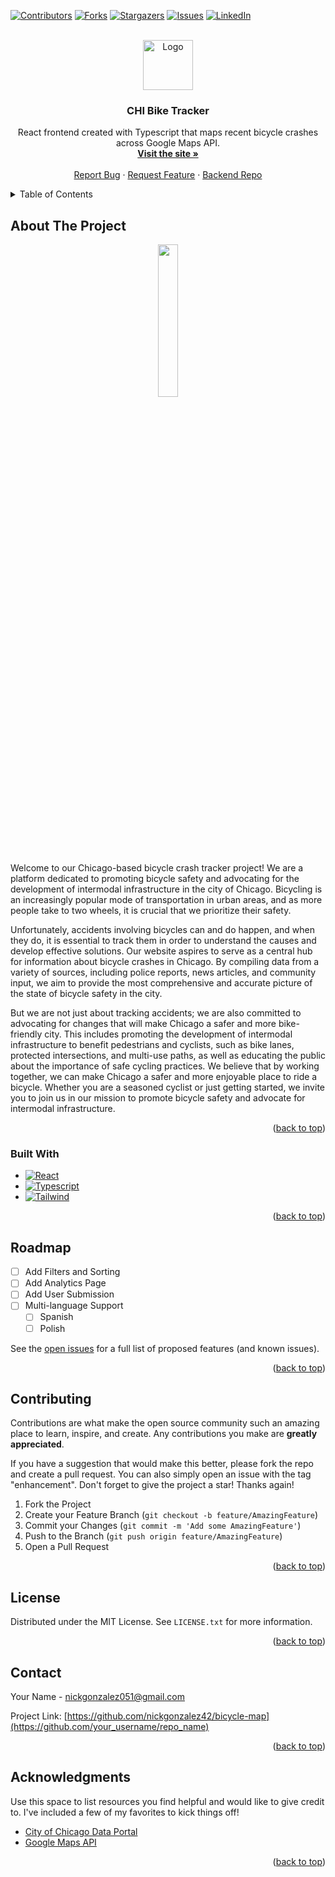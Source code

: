<!-- Improved compatibility of back to top link: See: https://github.com/othneildrew/Best-README-Template/pull/73 -->
<a name="readme-top"></a>
<!--
*** Thanks for checking out the Best-README-Template. If you have a suggestion
*** that would make this better, please fork the repo and create a pull request
*** or simply open an issue with the tag "enhancement".
*** Don't forget to give the project a star!
*** Thanks again! Now go create something AMAZING! :D
-->



<!-- PROJECT SHIELDS -->
<!--
*** I'm using markdown "reference style" links for readability.
*** Reference links are enclosed in brackets [ ] instead of parentheses ( ).
*** See the bottom of this document for the declaration of the reference variables
*** for contributors-url, forks-url, etc. This is an optional, concise syntax you may use.
*** https://www.markdownguide.org/basic-syntax/#reference-style-links
-->
[![Contributors][contributors-shield]][contributors-url]
[![Forks][forks-shield]][forks-url]
[![Stargazers][stars-shield]][stars-url]
[![Issues][issues-shield]][issues-url]
[![LinkedIn][linkedin-shield]][linkedin-url]



<!-- PROJECT LOGO -->
<br />
<div align="center">
<!--  TODO Add Logo  -->
  <a href="[https://github.com/othneildrew/Best-README-Template](https://bicycle-map.vercel.app)">
    <img src="https://github.com/nickgonzalez42/bicycle-map/assets/41881164/4e647321-60eb-4371-982d-82d9c0077c8c" alt="Logo" width="80">
  </a>

  <h3 align="center">CHI Bike Tracker</h3>

  <p align="center">
    React frontend created with Typescript that maps recent bicycle crashes across Google Maps API.
    <br />
    <a href="https://bicycle-map.vercel.app"><strong>Visit the site »</strong></a>
    <br />
    <br />
    <a href="https://github.com/nickgonzalez42/bicycle-map/issues">Report Bug</a>
    ·
    <a href="https://github.com/nickgonzalez42/bicycle-map/issues">Request Feature</a>
    ·
    <a href="https://github.com/nickgonzalez42/one">Backend Repo</a>
  </p>
</div>



<!-- TABLE OF CONTENTS -->
<details>
  <summary>Table of Contents</summary>
  <ol>
    <li>
      <a href="#about-the-project">About The Project</a>
      <ul>
        <li><a href="#built-with">Built With</a></li>
      </ul>
    </li>
    <li><a href="#roadmap">Roadmap</a></li>
    <li><a href="#contributing">Contributing</a></li>
    <li><a href="#license">License</a></li>
    <li><a href="#contact">Contact</a></li>
    <li><a href="#acknowledgments">Acknowledgments</a></li>
  </ol>
</details>



<!-- ABOUT THE PROJECT -->
## About The Project

<div align="center">
  <img src="https://github.com/nickgonzalez42/bicycle-map/assets/41881164/2b6fe9b5-d2b1-46f9-a05b-12f6dbb73a65" width="25%">
</div>

Welcome to our Chicago-based bicycle crash tracker project! We are a platform dedicated to promoting bicycle safety and advocating for the development of intermodal infrastructure in the city of Chicago. Bicycling is an increasingly popular mode of transportation in urban areas, and as more people take to two wheels, it is crucial that we prioritize their safety. 

Unfortunately, accidents involving bicycles can and do happen, and when they do, it is essential to track them in order to understand the causes and develop effective solutions. Our website aspires to serve as a central hub for information about bicycle crashes in Chicago. By compiling data from a variety of sources, including police reports, news articles, and community input, we aim to provide the most comprehensive and accurate picture of the state of bicycle safety in the city. 

But we are not just about tracking accidents; we are also committed to advocating for changes that will make Chicago a safer and more bike-friendly city. This includes promoting the development of intermodal infrastructure to benefit pedestrians and cyclists, such as bike lanes, protected intersections, and multi-use paths, as well as educating the public about the importance of safe cycling practices. We believe that by working together, we can make Chicago a safer and more enjoyable place to ride a bicycle. Whether you are a seasoned cyclist or just getting started, we invite you to join us in our mission to promote bicycle safety and advocate for intermodal infrastructure.

<p align="right">(<a href="#readme-top">back to top</a>)</p>



### Built With

* [![React][React.js]][React-url]
* [![Typescript][Typescript.com]][Typescript-url]
* [![Tailwind][Tailwind.com]][Tailwind-url]

<p align="right">(<a href="#readme-top">back to top</a>)</p>



<!-- ROADMAP -->
## Roadmap

- [ ] Add Filters and Sorting
- [ ] Add Analytics Page
- [ ] Add User Submission
- [ ] Multi-language Support
    - [ ] Spanish
    - [ ] Polish

See the [open issues](https://github.com/othneildrew/Best-README-Template/issues) for a full list of proposed features (and known issues).

<p align="right">(<a href="#readme-top">back to top</a>)</p>



<!-- CONTRIBUTING -->
## Contributing

Contributions are what make the open source community such an amazing place to learn, inspire, and create. Any contributions you make are **greatly appreciated**.

If you have a suggestion that would make this better, please fork the repo and create a pull request. You can also simply open an issue with the tag "enhancement".
Don't forget to give the project a star! Thanks again!

1. Fork the Project
2. Create your Feature Branch (`git checkout -b feature/AmazingFeature`)
3. Commit your Changes (`git commit -m 'Add some AmazingFeature'`)
4. Push to the Branch (`git push origin feature/AmazingFeature`)
5. Open a Pull Request

<p align="right">(<a href="#readme-top">back to top</a>)</p>



<!-- LICENSE -->
## License

Distributed under the MIT License. See `LICENSE.txt` for more information.

<p align="right">(<a href="#readme-top">back to top</a>)</p>



<!-- CONTACT -->
## Contact

Your Name - nickgonzalez051@gmail.com

Project Link: [https://github.com/nickgonzalez42/bicycle-map](https://github.com/your_username/repo_name)

<p align="right">(<a href="#readme-top">back to top</a>)</p>



<!-- ACKNOWLEDGMENTS -->
## Acknowledgments

Use this space to list resources you find helpful and would like to give credit to. I've included a few of my favorites to kick things off!

* [City of Chicago Data Portal](https://data.cityofchicago.org)
* [Google Maps API](https://developers.google.com/maps)

<p align="right">(<a href="#readme-top">back to top</a>)</p>



<!-- MARKDOWN LINKS & IMAGES -->
<!-- https://www.markdownguide.org/basic-syntax/#reference-style-links -->
[contributors-shield]: https://img.shields.io/github/contributors/nickgonzalez42/bicycle-map.svg?style=for-the-badge
[contributors-url]: https://github.com/nickgonzalez42/bicycle-map/graphs/contributors
[forks-shield]: https://img.shields.io/github/forks/nickgonzalez42/bicycle-map.svg?style=for-the-badge
[forks-url]: https://github.com/nickgonzalez42/bicycle-map/network/members
[stars-shield]: https://img.shields.io/github/stars/nickgonzalez42/bicycle-map.svg?style=for-the-badge
[stars-url]: https://github.com/nickgonzalez42/bicycle-map/stargazers
[issues-shield]: https://img.shields.io/github/issues/nickgonzalez42/bicycle-map.svg?style=for-the-badge
[issues-url]: https://github.com/nickgonzalez42/bicycle-map/issues
[license-shield]: https://img.shields.io/github/license/nickgonzalez42/bicycle-map.svg?style=for-the-badge
[license-url]: https://github.com/nickgonzalez42/bicycle-map/blob/master/LICENSE.txt
[linkedin-shield]: https://img.shields.io/badge/-LinkedIn-black.svg?style=for-the-badge&logo=linkedin&colorB=555
[linkedin-url]: https://www.linkedin.com/in/nicholasjgonzalez/
[product-screenshot]: https://github.com/nickgonzalez42/bicycle-map/assets/41881164/2b6fe9b5-d2b1-46f9-a05b-12f6dbb73a65
[Next.js]: https://img.shields.io/badge/next.js-000000?style=for-the-badge&logo=nextdotjs&logoColor=white
[Next-url]: https://nextjs.org/
[React.js]: https://img.shields.io/badge/React-20232A?style=for-the-badge&logo=react&logoColor=61DAFB
[React-url]: https://reactjs.org/
[Vue.js]: https://img.shields.io/badge/Vue.js-35495E?style=for-the-badge&logo=vuedotjs&logoColor=4FC08D
[Vue-url]: https://vuejs.org/
[Angular.io]: https://img.shields.io/badge/Angular-DD0031?style=for-the-badge&logo=angular&logoColor=white
[Angular-url]: https://angular.io/
[Svelte.dev]: https://img.shields.io/badge/Svelte-4A4A55?style=for-the-badge&logo=svelte&logoColor=FF3E00
[Svelte-url]: https://svelte.dev/
[Laravel.com]: https://img.shields.io/badge/Laravel-FF2D20?style=for-the-badge&logo=laravel&logoColor=white
[Laravel-url]: https://laravel.com
[Bootstrap.com]: https://img.shields.io/badge/Bootstrap-563D7C?style=for-the-badge&logo=bootstrap&logoColor=white
[Bootstrap-url]: https://getbootstrap.com
[JQuery.com]: https://img.shields.io/badge/jQuery-0769AD?style=for-the-badge&logo=jquery&logoColor=white
[JQuery-url]: https://jquery.com 
[Typescript.com]: https://img.shields.io/badge/TypeScript-007ACC?style=for-the-badge&logo=typescript&logoColor=white
[Typescript-url]: https://www.typescriptlang.org
[Tailwind.com]: https://img.shields.io/badge/Tailwind_CSS-38B2AC?style=for-the-badge&logo=tailwind-css&logoColor=white
[Tailwind-url]: https://tailwindcss.com
